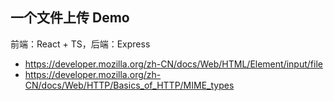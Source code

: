 ## 一个文件上传 Demo

前端：React + TS，后端：Express

- https://developer.mozilla.org/zh-CN/docs/Web/HTML/Element/input/file
- https://developer.mozilla.org/zh-CN/docs/Web/HTTP/Basics_of_HTTP/MIME_types
